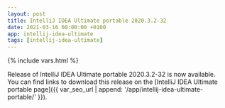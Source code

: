 ```yaml
---
layout: post
title: IntelliJ IDEA Ultimate portable 2020.3.2-32
date: 2021-03-16 00:00:00 +0100
app: intellij-idea-ultimate
tags: [intellij-idea-ultimate]
---
```

{% include vars.html %}

Release of IntelliJ IDEA Ultimate portable 2020.3.2-32 is now available.<br />
You can find links to download this release on the [IntelliJ IDEA Ultimate portable page]({{ var_seo_url | append: '/app/intellij-idea-ultimate-portable/' }}).

